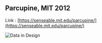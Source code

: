 ## Parcupine, MIT 2012

Link : [https://senseable.mit.edu/parcupine/](https://senseable.mit.edu/parcupine/)

![Data in Design](https://namjulee.github.io/njs-lab-public/project/2012-parcupine/2012-parcupine.jpg)